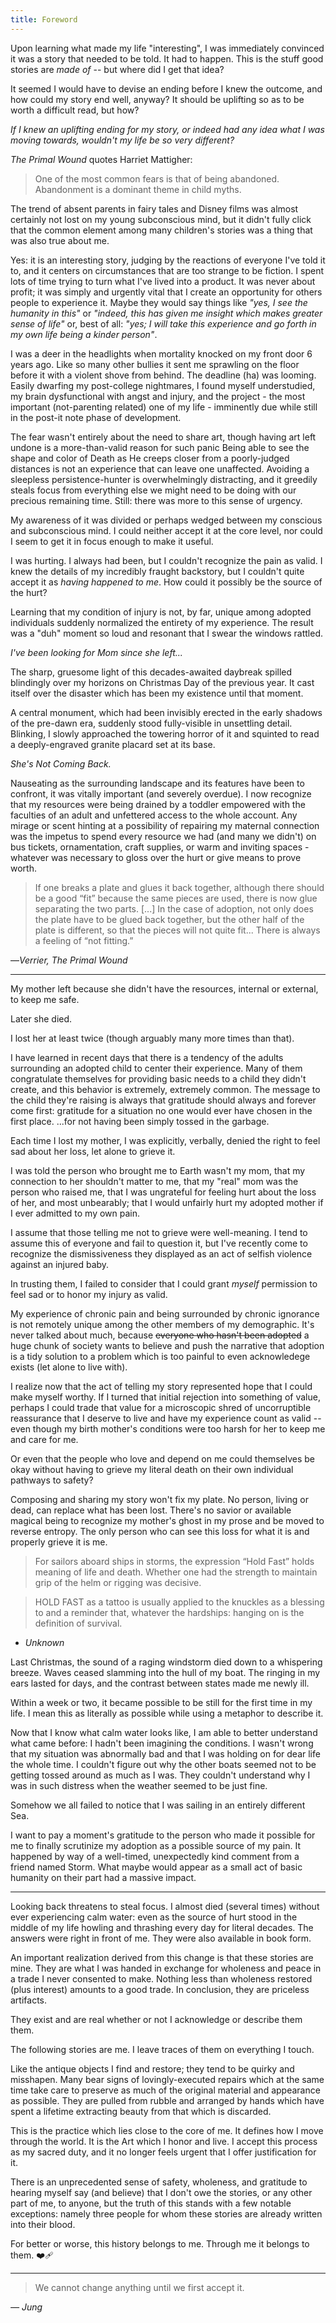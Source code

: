 ```yaml
---
title: Foreword
---
```


Upon learning what made my life "interesting", I was immediately convinced it was a story that needed to be told. It had to happen. This is the stuff good stories are *made of* -- but where did I get that idea?

It seemed I would have to devise an ending before I knew the outcome, and how could my story end well, anyway? It should be uplifting so as to be worth a difficult read, but how? 

*If I knew an uplifting ending for my story, or indeed had any idea what I was moving towards, wouldn't my life be so very different?*

*The Primal Wound* quotes Harriet Mattigher:

> One of the most common fears is that of being abandoned. Abandonment is a dominant theme in child myths.

The trend of absent parents in fairy tales and Disney films was almost certainly not lost on my young subconscious mind, but it didn't fully click that the common element among many children's stories was a thing that was also true about me.

Yes: it is an interesting story, judging by the reactions of everyone I've told it to, and it centers on circumstances that are too strange to be fiction. I spent lots of time trying to turn what I've lived into a product. It was never about profit; it was simply and urgently vital that I create an opportunity for others people to experience it. Maybe they would say things like *"yes, I see the humanity in this"* or *"indeed, this has given me insight which makes greater sense of life"* or, best of all: *"yes; I will take this experience and go forth in my own life being a kinder person"*.

I was a deer in the headlights when mortality knocked on my front door 6 years ago. Like so many other bullies it sent me sprawling on the floor before it with a violent shove from behind. The deadline (ha) was looming. Easily dwarfing my post-college nightmares, I found myself understudied, my brain dysfunctional with angst and injury, and the project - the most important (not-parenting related) one of my life - imminently due while still in the post-it note phase of development.

The fear wasn't entirely about the need to share art, though having art left undone is a more-than-valid reason for such panic Being able to see the shape and color of Death as He creeps closer from a poorly-judged distances is not an experience that can leave one unaffected. Avoiding a sleepless persistence-hunter is overwhelmingly distracting, and it greedily steals focus from everything else we might need to be doing with our precious remaining time. Still: there was more to this sense of urgency.

My awareness of it was divided or perhaps wedged between my conscious and subconscious mind. I could neither accept it at the core level, nor could I seem to get it in focus enough to make it useful.

I was hurting. I always had been, but I couldn't recognize the pain as valid. I knew the details of my incredibly fraught backstory, but I couldn't quite accept it as *having happened to me*. How could it possibly be the source of the hurt? 

Learning that my condition of injury is not, by far, unique among adopted individuals suddenly normalized the entirety of my experience. The result was a "duh" moment so loud and resonant that I swear the windows rattled.

*I've been looking for Mom since she left...* 

The sharp, gruesome light of this decades-awaited daybreak spilled blindingly over my horizons on Christmas Day of the previous year. It cast itself over the disaster which has been my existence until that moment. 

A central monument, which had been invisibly erected in the early shadows of the pre-dawn era, suddenly stood fully-visible in unsettling detail. Blinking, I slowly approached the towering horror of it and squinted to read a deeply-engraved granite placard set at its base.

*She's Not Coming Back.*

Nauseating as the surrounding landscape and its features have been to confront, it was vitally important (and severely overdue). I now recognize that my resources were being drained by a toddler empowered with the faculties of an adult and unfettered access to the whole account. Any mirage or scent hinting at a possibility of repairing my maternal connection was the impetus to spend every resource we had (and many we didn't) on bus tickets, ornamentation, craft supplies, or warm and inviting spaces - whatever was necessary to gloss over the hurt or give means to prove worth.

> If one breaks a plate and glues it back together, although there should be a good “fit” because the same pieces are used, there is now glue separating the two parts. [...] In the case of adoption, not only does the plate have to be glued back together, but the other half of the plate is different, so that the pieces will not quite fit... There is always a feeling of “not fitting.”

—*Verrier, The Primal Wound*

---

My mother left because she didn't have the resources, internal or external, to keep me safe. 

Later she died. 

I lost her at least twice (though arguably many more times than that). 

I have learned in recent days that there is a tendency of the adults surrounding an adopted child to center their experience. Many of them congratulate themselves for providing basic needs to a child they didn't create, and this behavior is extremely, extremely common. The message to the child they're raising is always that gratitude should always and forever come first: gratitude for a situation no one would ever have chosen in the first place.  ...for not having been simply tossed in the garbage.

Each time I lost my mother, I was explicitly, verbally, denied the right to feel sad about her loss, let alone to grieve it. 

I was told the person who brought me to Earth wasn't my mom, that my connection to her shouldn't matter to me, that my "real" mom was the person who raised me, that I was ungrateful for feeling hurt about the loss of her, and most unbearably; that I would unfairly hurt my adopted mother if I ever admitted to my own pain.

I assume that those telling me not to grieve were well-meaning. I tend to assume this of everyone and fail to question it, but I've recently come to recognize the dismissiveness they displayed as an act of selfish violence against an injured baby.

In trusting them, I failed to consider that I could grant *myself* permission to feel sad or to honor my injury as valid.

My experience of chronic pain and being surrounded by chronic ignorance is not remotely unique among the other members of my demographic. It's never talked about much, because ~~everyone who hasn't been adopted~~ a huge chunk of society wants to believe and push the narrative that adoption is a tidy solution to a problem which is too painful to even acknowledege exists (let alone to live with).

I realize now that the act of telling my story represented hope that I could make myself worthy. If I turned that initial rejection into something of value, perhaps I could trade that value for a microscopic shred of uncorruptible reassurance that I deserve to live and have my experience count as valid -- even though my birth mother's conditions were too harsh for her to keep me and care for me. 

Or even that the people who love and depend on me could themselves be okay without having to grieve my literal death on their own individual pathways to safety?

Composing and sharing my story won't fix my plate. No person, living or dead, can replace what has been lost. There's no savior or available magical being to recognize my mother's ghost in my prose and be moved to reverse entropy. The only person who can see this loss for what it is and properly grieve it is me. 

> For sailors aboard ships in storms, the expression “Hold Fast” holds meaning of life and death. Whether one had the strength to maintain grip of the helm or rigging was decisive.

> HOLD FAST as a tattoo is usually applied to the knuckles as a blessing to and a reminder that, whatever the hardships: hanging on is the definition of survival.

- *Unknown* 

Last Christmas, the sound of a raging windstorm died down to a whispering breeze. Waves ceased slamming into the hull of my boat. The ringing in my ears lasted for days, and the contrast between states made me newly ill. 

Within a week or two, it became possible to be still for the first time in my life. I mean this as literally as possible while using a metaphor to describe it.

Now that I know what calm water looks like, I am able to better understand what came before: I hadn't been imagining the conditions. I wasn't wrong that my situation was abnormally bad and that I was holding on for dear life the whole time. I couldn't figure out why the other boats seemed not to be getting tossed around as much as I was. They couldn't understand why I was in such distress when the weather seemed to be just fine. 

Somehow we all failed to notice that I was sailing in an entirely different Sea.

I want to pay a moment's gratitude to the person who made it possible for me to finally scrutinize my adoption as a possible source of my pain. It happened by way of a well-timed, unexpectedly kind comment from a friend named Storm. What maybe would appear as a small act of basic humanity on their part had a massive impact.

---

Looking back threatens to steal focus. I almost died (several times) without ever experiencing calm water: even as the source of hurt stood in the middle of my life howling and thrashing every day for literal decades. The answers were right in front of me. They were also available in book form.

An important realization derived from this change is that these stories are mine. They are what I was handed in exchange for wholeness and peace in a trade I never consented to make. Nothing less than wholeness restored (plus interest) amounts to a good trade. In conclusion, they are priceless artifacts.

They exist and are real whether or not I acknowledge or describe them them. 

The following stories are me. I leave traces of them on everything I touch. 

Like the antique objects I find and restore; they tend to be quirky and misshapen. Many bear signs of lovingly-executed repairs which at the same time take care to preserve as much of the original material and appearance as possible. They are pulled from rubble and arranged by hands which have spent a lifetime extracting beauty from that which is discarded. 

This is the practice which lies close to the core of me. It defines how I move through the world. It is the Art which I honor and live. I accept this process as my sacred duty, and it no longer feels urgent that I offer justification for it. 

There is an unprecedented sense of safety, wholeness, and gratitude to hearing myself say (and believe) that I don't owe the stories, or any other part of me, to anyone, but the truth of this stands with a few notable exceptions: namely three people for whom these stories are already written into their blood.

For better or worse, this history belongs to me. Through me it belongs to them. ❤️‍🩹

---

> We cannot change anything until we first accept it.

*— Jung*
